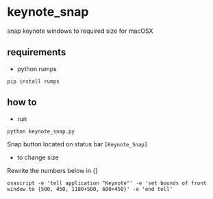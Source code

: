 # keynote_snap
snap keynote windows to required size for macOSX

## requirements
- python rumps

``` pip install rumps ```

## how to

- run

``` python keynote_snap.py ```

Snap button located on status bar `[Keynote_Snap]`

- to change size

Rewrite the numbers below in {}

``` osascript -e 'tell application "Keynote"' -e 'set bounds of front window to {500, 450, 1180+500, 600+450}' -e 'end tell' ```


